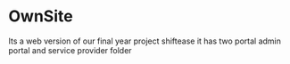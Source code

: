 # OwnSite
Its a web version of our final year project shiftease it has two portal admin portal and service provider folder
